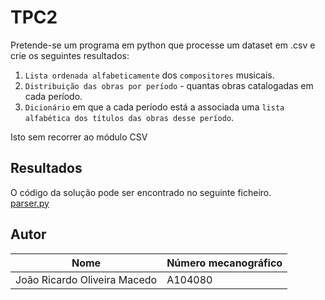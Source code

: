 # TPC2

Pretende-se um programa em python que processe um dataset em .csv e crie os seguintes resultados: 
 1. `Lista ordenada alfabeticamente` dos `compositores` musicais.
 2. `Distribuição das obras por período` - quantas obras catalogadas em cada período.
 3. `Dicionário` em que a cada período está a associada uma `lista alfabética dos títulos das obras
  desse período`.

Isto sem recorrer ao módulo CSV

## Resultados
O código da solução pode ser encontrado no seguinte ficheiro.  
[parser.py](https://github.com/joaoR21/PL2025/blob/main/TPC2/parser.py)

## Autor

| Nome  | Número mecanográfico |  
|-------|----------------------|  
| João Ricardo Oliveira Macedo | A104080 |